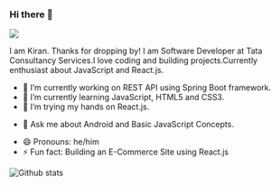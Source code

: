 ### Hi there 👋

![](https://komarev.com/ghpvc/?username=kirantrathod&color=blueviolet)

I am Kiran. Thanks for dropping by! 
I am Software Developer at Tata Consultancy Services.I love coding and building projects.Currently enthusiast about JavaScript and React.js.
<!--
**kirantrathod/kirantrathod** is a ✨ _special_ ✨ repository because its `README.md` (this file) appears on your GitHub profile.
Here are some ideas to get you started:
-->
- 🔭 I’m currently working on REST API using Spring Boot framework.
- 🌱 I’m currently learning JavaScript, HTML5 and CSS3.
- 👯 I’m trying my hands on React.js.
<!--- 🤔 I’m looking for help with ...-->
- 💬 Ask me about Android and Basic JavaScript Concepts.
<!-- - 📫 How to reach me: (my portfolio) -->
- 😄 Pronouns: he/him
- ⚡ Fun fact: Building an E-Commerce Site using React.js

![Github stats](https://github-readme-stats.vercel.app/api?username=kirantrathod)
